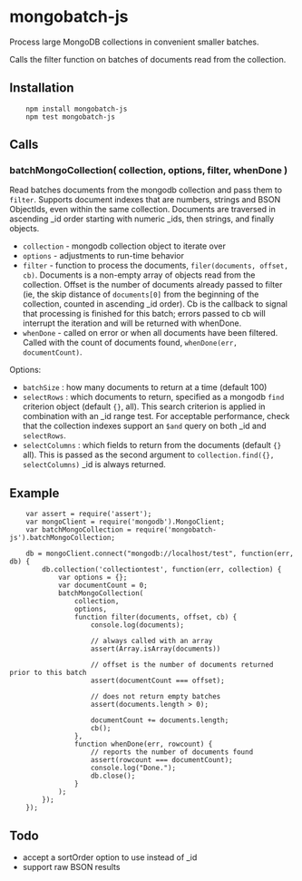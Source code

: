 mongobatch-js
=============

Process large MongoDB collections in convenient smaller batches.

Calls the filter function on batches of documents read from the collection.


## Installation

        npm install mongobatch-js
        npm test mongobatch-js


## Calls

### batchMongoCollection( collection, options, filter, whenDone )

Read batches documents from the mongodb collection and pass them to `filter`.
Supports document indexes that are numbers, strings and BSON ObjectIds, even
within the same collection.  Documents are traversed in ascending _id order
starting with numeric _ids, then strings, and finally objects.

- `collection` - mongodb collection object to iterate over
- `options` - adjustments to run-time behavior
- `filter` - function to process the documents, `filer(documents, offset, cb)`.
  Documents is a non-empty array of objects read from the collection.
  Offset is the number of documents already passed to filter (ie, the skip
  distance of `documents[0]` from the beginning of the collection, counted
  in ascending _id order).  Cb is the callback to signal that processing is
  finished for this batch; errors passed to cb will interrupt the iteration
  and will be returned with whenDone.
- `whenDone` - called on error or when all documents have been filtered.
  Called with the count of documents found, `whenDone(err, documentCount)`.

Options:

- `batchSize` : how many documents to return at a time (default 100)
- `selectRows` : which documents to return, specified as a mongodb `find`
  criterion object (default `{}`, all).  This search criterion is applied in
  combination with an _id range test.  For acceptable performance, check that
  the collection indexes support an `$and` query on both _id and `selectRows`.
- `selectColumns` : which fields to return from the documents (default `{}` all).
  This is passed as the second argument to `collection.find({}, selectColumns)`
  _id is always returned.


## Example

        var assert = require('assert');
        var mongoClient = require('mongodb').MongoClient;
        var batchMongoCollection = require('mongobatch-js').batchMongoCollection;

        db = mongoClient.connect("mongodb://localhost/test", function(err, db) {
            db.collection('collectiontest', function(err, collection) {
                var options = {};
                var documentCount = 0;
                batchMongoCollection(
                    collection,
                    options,
                    function filter(documents, offset, cb) {
                        console.log(documents);

                        // always called with an array
                        assert(Array.isArray(documents))

                        // offset is the number of documents returned prior to this batch
                        assert(documentCount === offset);

                        // does not return empty batches
                        assert(documents.length > 0);

                        documentCount += documents.length;
                        cb();
                    },
                    function whenDone(err, rowcount) {
                        // reports the number of documents found
                        assert(rowcount === documentCount);
                        console.log("Done.");
                        db.close();
                    }
                );
            });
        });


## Todo

- accept a sortOrder option to use instead of _id
- support raw BSON results
